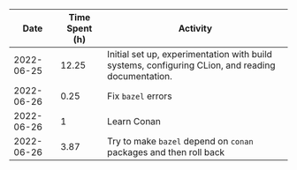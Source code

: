| Date       | Time Spent (h) | Activity                                                                                          |
|------------|----------------|---------------------------------------------------------------------------------------------------|
| 2022-06-25 | 12.25          | Initial set up, experimentation with build systems, configuring CLion, and reading documentation. | 
 | 2022-06-26 | 0.25           | Fix `bazel` errors                                                                                |
| 2022-06-26 | 1              | Learn Conan                                                                                       |
| 2022-06-26 | 3.87           | Try to make `bazel` depend on `conan` packages and then roll back                                 |